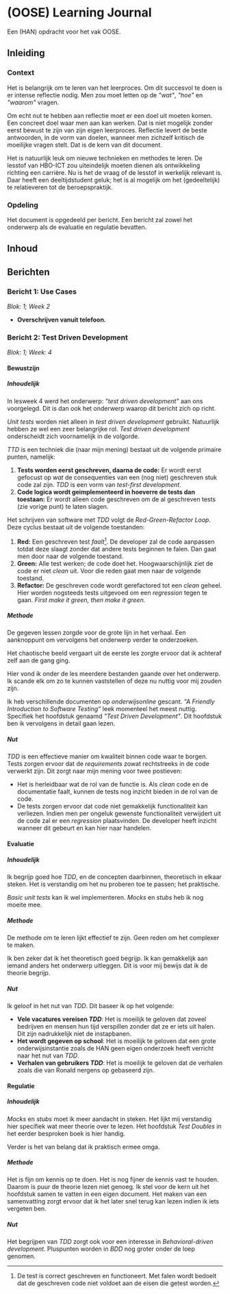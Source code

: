 # (OOSE) Learning Journal
Een (HAN) opdracht voor het vak OOSE.

## Inleiding
### Context
Het is belangrijk om te leren van het leerproces. Om dit succesvol te doen is er intense reflectie nodig. Men zou moet 
letten op de _"wat"_, _"hoe"_ en _"waarom"_ vragen.

Om echt nut te hebben aan reflectie moet er een doel uit moeten komen. Een concreet doel waar men aan kan werken. Dat
is niet mogelijk zonder eerst bewust te zijn van zijn eigen leerproces. Reflectie levert de beste antwoorden, in de vorm
van doelen, wanneer men zichzelf kritisch de moeilijke vragen stelt. Dat is de kern van dit document.

Het is natuurlijk leuk om nieuwe technieken en methodes te leren. De lesstof van HBO-ICT zou uiteindelijk moeten dienen 
als ontwikkeling richting een carrière. Nu is het de vraag of de lesstof in werkelijk relevant is. Daar heeft een
deeltijdstudent geluk; het is al mogelijk om het (gedeeltelijk) te relatieveren tot de beroepspraktijk. 

### Opdeling
Het document is opgedeeld per bericht. Een bericht zal zowel het onderwerp als de evaluatie en regulatie bevatten.

## Inhoud

## Berichten

### Bericht 1: Use Cases
_Blok: 1; Week 2_

- **Overschrijven vanuit telefoon.**

### Bericht 2: Test Driven Development
_Blok: 1; Week: 4_  

#### Bewustzijn
##### Inhoudelijk
In lesweek 4 werd het onderwerp: _"test driven development"_ aan ons voorgelegd. Dit is dan ook het onderwerp waarop 
dit bericht zich op richt.

_Unit tests_ worden niet alleen in _test driven development_ gebruikt. Natuurlijk hebben ze wel een zeer belangrijke rol.
_Test driven development_ onderscheidt zich voornamelijk in de volgorde.

_TTD_ is een techniek die (naar mijn mening) bestaat uit de volgende primaire punten, namelijk:
1. **Tests worden eerst geschreven, daarna de code:** Er wordt eerst gefocust op _wat_ de consequenties van een (nog niet) geschreven
stuk code zal zijn. _TDD_ is een vorm van _test-first development_.
2. **Code logica wordt geimplementeerd in hoeverre de tests dan toestaan:** Er wordt alleen code geschreven om de 
al geschreven tests (zie vorige punt) te laten slagen.

Het schrijven van software met _TDD_ volgt de _Red-Green-Refactor Loop_. Deze cyclus bestaat uit de volgende toestanden:
1. **Red:** Een geschreven test _faalt_[^1]. De developer zal de code aanpassen totdat deze slaagt zonder dat andere tests beginnen te falen. 
Dan gaat men door naar de volgende toestand.
2. **Green:** Alle test werken; de code doet het. Hoogwaarschijnlijk ziet de code er niet _clean_ uit. Voor die reden gaat men naar de volgende
toestand.
3. **Refactor:** De geschreven code wordt gerefactored tot een _clean_ geheel. Hier worden nogsteeds tests uitgevoed om een _regression_
tegen te gaan. _First make it green, then make it green._

[^1]: De test is correct geschreven en functioneert. Met falen wordt bedoelt dat de geschreven code niet voldoet aan de 
eisen die getest worden.

##### Methode
De gegeven lessen zorgde voor de grote lijn in het verhaal. Een aanknoppunt om vervolgens het onderwerp verder te 
onderzoeken. 

Het chaotische beeld vergaart uit de eerste les zorgte ervoor dat ik achteraf zelf aan de gang ging. 

Hier vond ik onder de les meerdere bestanden gaande over het onderwerp. Ik scande elk om zo te kunnen vaststellen of deze
nu nuttig voor mij zouden zijn.

Ik heb verschillende documenten op _onderwijsonline_ gescant. _"A Friendly Introduction to Software Testing"_ leek momenteel
het meest nuttig. Specifiek het hoofdstuk genaamd _"Test Driven Development"_. Dit hoofdstuk ben ik vervolgens in detail gaan
lezen.

##### Nut
_TDD_ is een effectieve manier om kwaliteit binnen code waar te borgen. Tests zorgen ervoor dat de _requirements_ zowat rechtstreeks
in de code verwerkt zijn. Dit zorgt naar mijn mening voor twee postieven:
- Het is herleidbaar wat de rol van de functie is. Als _clean_ code en de documentatie faalt, kunnen de tests nog inzicht bieden in
de rol van de code.
- De tests zorgen ervoor dat code niet gemakkelijk functionaliteit kan verliezen. Indien men per ongeluk gewenste functionaliteit
verwijdert uit de code zal er een _regression_ plaatsvinden. De developer heeft inzicht wanneer dit gebeurt en kan hier naar handelen.


#### Evaluatie
##### Inhoudelijk
Ik begrijp goed hoe _TDD_, en de concepten daarbinnen, theoretisch in elkaar steken. Het is verstandig
om het nu proberen toe te passen; het praktische.

_Basic_ _unit tests_ kan ik wel implementeren. _Mocks_ en _stubs_ heb ik nog moeite mee. 

##### Methode
De methode om te leren lijkt effectief te zijn. Geen reden om het complexer te maken.

Ik ben zeker dat ik het theoretisch goed begrijp. Ik kan gemakkelijk aan iemand anders het onderwerp uitleggen. Dit is voor mij bewijs
dat ik de theorie begrijp. 

##### Nut
Ik geloof in het nut van _TDD_. Dit baseer ik op het volgende:
- **Vele vacatures vereisen _TDD_**: Het is moeilijk te geloven dat zoveel bedrijven en mensen hun tijd verspillen
zonder dat ze er iets uit halen. Dit zijn nadrukkelijk niet de instapbanen.
- **Het wordt gegeven op school**: Het is moeilijk te geloven dat een grote onderwijsinstantie zoals de HAN geen 
eigen onderzoek heeft verricht naar het nut van _TDD_.
- **Verhalen van gebruikers _TDD_**: Het is moeilijk te geloven dat de verhalen zoals die van Ronald nergens op gebaseerd zijn.

#### Regulatie
##### Inhoudelijk
_Mocks_ en _stubs_ moet ik meer aandacht in steken. Het lijkt mij verstandig hier specifiek wat meer theorie over te lezen. 
Het hoofdstuk _Test Doubles_ in het eerder besproken boek is hier handig. 

Verder is het van belang dat ik praktisch ermee omga. 

##### Methode
Het is fijn om kennis op te doen. Het is nog fijner de kennis vast te houden. Daarom is puur de theorie lezen niet genoeg. 
Ik stel voor de kern uit het hoofdstuk samen te vatten in een eigen document. Het maken van een samenvatting zorgt ervoor 
dat ik het later snel terug kan lezen indien ik iets vergeten ben.

##### Nut
Het begrijpen van _TDD_ zorgt ook voor een interesse in _Behavioral-driven development_. Pluspunten worden in _BDD_ nog
groter onder de loep genomen.
